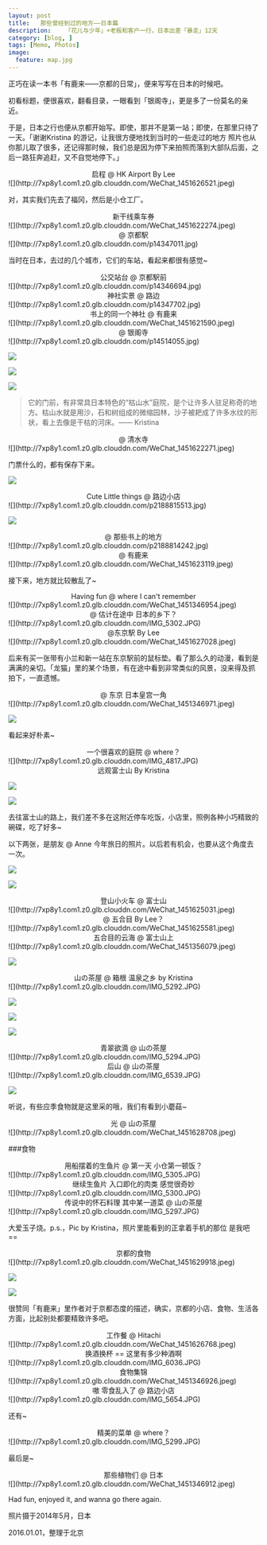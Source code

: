 ```yaml
---
layout: post  
title:   那些曾经到过的地方——日本篇
description:    「花儿与少年」+老板和客户一行，日本出差「暴走」12天
category: [blog, ]  
tags: [Memo, Photos]  
image:
  feature: map.jpg
---
```


正巧在读一本书「有鹿来——京都的日常」，便来写写在日本的时候吧。

初看标题，便很喜欢，翻看目录，一眼看到「银阁寺」，更是多了一份莫名的亲近。

于是，日本之行也便从京都开始写。即使，那并不是第一站；即使，在那里只待了一天。「谢谢Kristina 的游记，让我很方便地找到当时的一些走过的地方 照片也从你那儿取了很多，还记得那时候，我们总是因为停下来拍照而落到大部队后面，之后一路狂奔追赶，又不自觉地停下。」

<center> 启程 @ HK Airport By Lee </center>
![](http://7xp8y1.com1.z0.glb.clouddn.com/WeChat_1451626521.jpeg)

对，其实我们先去了福冈，然后是小仓工厂。

<center> 新干线乘车券 </center>
![](http://7xp8y1.com1.z0.glb.clouddn.com/WeChat_1451622274.jpeg)

<center> @ 京都駅 </center>
![](http://7xp8y1.com1.z0.glb.clouddn.com/p14347011.jpg)

当时在日本，去过的几个城市，它们的车站，看起来都很有感觉~

<center> 公交站台 @ 京都駅前</center>
![](http://7xp8y1.com1.z0.glb.clouddn.com/p14346694.jpg)
 
<center> 神社实景 @ 路边 </center>
![](http://7xp8y1.com1.z0.glb.clouddn.com/p14347702.jpg)

<center> 书上的同一个神社 @ 有鹿来 </center>
![](http://7xp8y1.com1.z0.glb.clouddn.com/WeChat_1451621590.jpeg)

<center> @ 银阁寺 </center>
![](http://7xp8y1.com1.z0.glb.clouddn.com/p14514055.jpg)

![](http://7xp8y1.com1.z0.glb.clouddn.com/IMG_5303.JPG)

![](http://7xp8y1.com1.z0.glb.clouddn.com/WeChat_1451622272.jpeg)

![](http://7xp8y1.com1.z0.glb.clouddn.com/p14514640.jpg)

> 它的门前，有非常具日本特色的“枯山水”庭院，是个让许多人驻足称奇的地方。枯山水就是用沙，石和树组成的微缩园林，沙子被耙成了许多水纹的形状，看上去像是干枯的河床。—— Kristina

<center> @ 清水寺 </center>
![](http://7xp8y1.com1.z0.glb.clouddn.com/WeChat_1451622271.jpeg)

门票什么的，都有保存下来。

![](http://7xp8y1.com1.z0.glb.clouddn.com/p2188815979.jpg)

<center> Cute Little things @ 路边小店 </center>
![](http://7xp8y1.com1.z0.glb.clouddn.com/p2188815513.jpg)

![](http://7xp8y1.com1.z0.glb.clouddn.com/p2188814406.jpg)

<center> @ 那些书上的地方 </center>
![](http://7xp8y1.com1.z0.glb.clouddn.com/p2188814242.jpg)

<center> @ 有鹿来 </center>
![](http://7xp8y1.com1.z0.glb.clouddn.com/WeChat_1451623119.jpeg)

接下来，地方就比较散乱了~

<center> Having fun @ where I can't remember </center>
![](http://7xp8y1.com1.z0.glb.clouddn.com/WeChat_1451346954.jpeg)

<center> @ 估计在途中 日本的乡下？ </center>
![](http://7xp8y1.com1.z0.glb.clouddn.com/IMG_5302.JPG)

<center> @东京駅 By Lee </center>
![](http://7xp8y1.com1.z0.glb.clouddn.com/WeChat_1451627028.jpeg)

后来有买一张带有小兰和新一站在东京駅前的鼠标垫。看了那么久的动漫，看到是满满的亲切。「龙猫」里的某个场景，有在途中看到非常类似的风景，没来得及抓拍下，一直遗憾。

<center> @ 东京 日本皇宫一角 </center>
![](http://7xp8y1.com1.z0.glb.clouddn.com/WeChat_1451346971.jpeg)

![](http://7xp8y1.com1.z0.glb.clouddn.com/IMG_5271.JPG)

看起来好朴素~

<center> 一个很喜欢的庭院 @ where？ </center>
![](http://7xp8y1.com1.z0.glb.clouddn.com/IMG_4817.JPG)

<center> 远观富士山 By Kristina </center>

![](http://7xp8y1.com1.z0.glb.clouddn.com/IMG_5290.JPG)

![](http://7xp8y1.com1.z0.glb.clouddn.com/WeChat_1451625584.jpeg)

去往富士山的路上，我们差不多在这附近停车吃饭，小店里，照例各种小巧精致的碗碟，吃了好多~

以下两张，是朋友 @ Anne 今年旅日的照片。以后若有机会，也要从这个角度去一次。

![](http://7xp8y1.com1.z0.glb.clouddn.com/WeChat_1451625583.jpeg)

![](http://7xp8y1.com1.z0.glb.clouddn.com/WeChat_1451625582.jpeg)

<center> 登山小火车 @ 富士山 </center>
![](http://7xp8y1.com1.z0.glb.clouddn.com/WeChat_1451625031.jpeg)

<center> @ 五合目 By Lee？ </center>
![](http://7xp8y1.com1.z0.glb.clouddn.com/WeChat_1451625581.jpeg)

<center> 五合目的云海 @ 富士山上  </center>
![](http://7xp8y1.com1.z0.glb.clouddn.com/WeChat_1451356079.jpeg)

![](http://7xp8y1.com1.z0.glb.clouddn.com/WeChat_1451625017.jpeg)

<center> 山の茶屋 @ 箱根 温泉之乡 by Kristina </center>
![](http://7xp8y1.com1.z0.glb.clouddn.com/IMG_5292.JPG)

![](http://7xp8y1.com1.z0.glb.clouddn.com/WeChat_1451628739.jpeg)

![](http://7xp8y1.com1.z0.glb.clouddn.com/WeChat_1451629483.jpeg)

![](http://7xp8y1.com1.z0.glb.clouddn.com/WeChat_1451629466.jpeg)

<center> 青翠欲滴 @  山の茶屋 </center>
![](http://7xp8y1.com1.z0.glb.clouddn.com/IMG_5294.JPG)

<center> 后山 @ 山の茶屋 </center>
![](http://7xp8y1.com1.z0.glb.clouddn.com/IMG_6539.JPG)

![](http://7xp8y1.com1.z0.glb.clouddn.com/IMG_6541.JPG)

听说，有些应季食物就是这里采的哦，我们有看到小蘑菇~

<center> 光 @ 山の茶屋 </center>
![](http://7xp8y1.com1.z0.glb.clouddn.com/WeChat_1451628708.jpeg)

###食物
<center> 用船摆着的生鱼片 @ 第一天 小仓第一顿饭？ </center>
![](http://7xp8y1.com1.z0.glb.clouddn.com/IMG_5305.JPG)

<center> 继续生鱼片 入口即化的肉类 感觉很奇妙 </center>
![](http://7xp8y1.com1.z0.glb.clouddn.com/IMG_5300.JPG)

<center> 传说中的怀石料理 其中某一道菜 @ 山の茶屋  </center>
![](http://7xp8y1.com1.z0.glb.clouddn.com/IMG_5297.JPG)

大爱玉子烧。p.s.，Pic by Kristina，照片里能看到的正拿着手机的那位 是我吧 ==

<center> 京都的食物 </center>
![](http://7xp8y1.com1.z0.glb.clouddn.com/WeChat_1451629918.jpeg)

![](http://7xp8y1.com1.z0.glb.clouddn.com/WeChat_1451629910.jpeg)

![](http://7xp8y1.com1.z0.glb.clouddn.com/WeChat_1451629901.jpeg)


很赞同「有鹿来」里作者对于京都态度的描述，确实，京都的小店、食物、生活各方面，比起别处都要精致许多吧。

<center> 工作餐 @ Hitachi </center>
![](http://7xp8y1.com1.z0.glb.clouddn.com/WeChat_1451626768.jpeg)

<center> 换酒换杯 == 这里有多少种酒啊 </center>
![](http://7xp8y1.com1.z0.glb.clouddn.com/IMG_6036.JPG)

<center> 食物集锦 </center>
![](http://7xp8y1.com1.z0.glb.clouddn.com/WeChat_1451346926.jpeg)

<center> 嗷 零食乱入了 @ 路边小店 </center>
![](http://7xp8y1.com1.z0.glb.clouddn.com/IMG_5654.JPG)

还有~
<center> 精美的菜单 @ where？ </center>
![](http://7xp8y1.com1.z0.glb.clouddn.com/IMG_5299.JPG)

最后是~
<center> 那些植物们 @ 日本 </center>
![](http://7xp8y1.com1.z0.glb.clouddn.com/WeChat_1451346912.jpeg)

Had fun, enjoyed it, and wanna go there again.

照片摄于2014年5月，日本

2016.01.01，整理于北京

